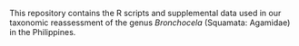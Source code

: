 This repository contains the R scripts and supplemental data used in our taxonomic reassessment of the genus *Bronchocela* (Squamata: Agamidae) in the Philippines.
